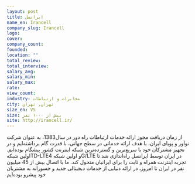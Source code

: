 ```yaml
---
layout: post
title: ایرانسل
name_en: Irancell
company_slug: Irancell
logo: 
cover: 
company_count:
founded:
location: ""
total_review: 
total_interview: 
salary_avg: 
salary_min: 
salary_max: 
rate: 
view_count: 
industry: مخابرات و ارتباطات
city: تهران, تهران
size_en: VS
size: بیش از ۱۰۰۰ نفر
site: http://irancell.ir/
---
```


از زمان دریافت مجوز ارائه خدمات ارتباطات راه دور در سال1383، به عنوان شرکت نوآور و پویای ایران، با هدف ارائه خدماتی در سطح جهانی، با قدرت گام برداشته‌ایم و در تجهیز مشترکان خود با سریع‌ترین و گسترده‌ترین شبکه اینترنت کشور پیشگام بوده‌ایم. اولین شبکهTD-LTEو اولین شبکه 4G/LTE در ایران توسط ایرانسل راه‌اندازی شد تا تجربه اینترنت همراه و ثابت را برای ایرانیان متحول کند.
ما با اتصال بیش از 45 میلیون نفر در ایران تا امروز، در ارائه دنیایی از خدمات دیجیتالی جدید و جسورانه به مشتریان خود پیشرو بوده‌ایم
